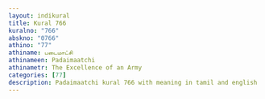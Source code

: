 ```yaml
---
layout: indikural
title: Kural 766
kuralno: "766"
abskno: "0766"
athino: "77"
athiname: படைமாட்சி
athinameen: Padaimaatchi
athinametr: The Excellence of an Army
categories: [77]
description: Padaimaatchi kural 766 with meaning in tamil and english 
---
```


